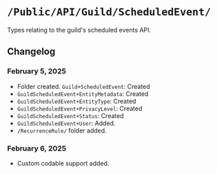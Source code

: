 # `/Public/API/Guild/ScheduledEvent/`

Types relating to the guild's scheduled events API.

## Changelog
### February 5, 2025
- Folder created.
`Guild+ScheduledEvent`: Created
- `GuildScheduledEvent+EntityMetadata`: Created
- `GuildScheduledEvent+EntityType`: Created
- `GuildScheduledEvent+PrivacyLevel`: Created
- `GuildScheduledEvent+Status`: Created
- `GuildScheduledEvent+User`: Added.
- `/RecurrenceRule/` folder added.

### February 6, 2025
- Custom codable support added.
